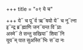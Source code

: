+++
title = "०९ ये च"

+++
ये᳓ च पू᳓र्व ऋ᳓षयो ये᳓ च नू᳓त्ना  
इ᳓न्द्र ब्र᳓ह्माणि जन᳓यन्त वि᳓प्राः  
अस्मे᳓ ते सन्तु सखिया᳓ शिवा᳓नि  
यूय᳓म् पात सुअस्ति᳓भिः स᳓दा नः